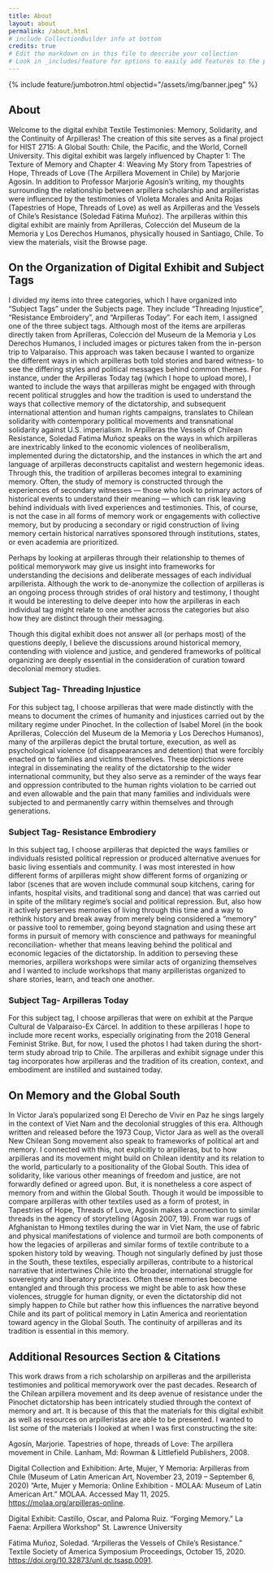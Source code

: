 ```yaml
---
title: About
layout: about
permalink: /about.html
# include CollectionBuilder info at bottom
credits: true
# Edit the markdown on in this file to describe your collection
# Look in _includes/feature for options to easily add features to the page
---
```


{% include feature/jumbotron.html objectid="/assets/img/banner.jpeg" %}
## About

Welcome to the digital exhibit Textile Testimonies: Memory, Solidarity, and the Continuity of Arpilleras! The creation of this site serves as a final project for HIST 2715: A Global South: Chile, the Pacific, and the World, Cornell University. This digital exhibit was largely influenced by Chapter 1: The Texture of Memory and Chapter 4: Weaving My Story from Tapestries of Hope, Threads of Love (The Arpillera Movement in Chile) by Marjorie Agosín. In addition to Professor Marjorie Agosín’s writing, my thoughts surrounding the relationship between arpillera scholarship and arpilleristas were influenced by the testimonies of Violeta Morales and Anita Rojas (Tapestries of Hope, Threads of Love) as well as Arpilleras and the Vessels of Chile’s Resistance (Soledad Fátima Muñoz). The arpilleras within this digital exhibit are mainly from Aprilleras, Colección del Museum de la Memoria y Los Derechos Humanos, physically housed in Santiago, Chile. To view the materials, visit the Browse page. 

## On the Organization of Digital Exhibit and Subject Tags 

I divided my items into three categories, which I have organized into “Subject Tags” under the Subjects page. They include “Threading Injustice”, “Resistance Embroidery”, and “Arpilleras Today”. For each item, I assigned one of the three subject tags. Although most of the items are arpilleras directly taken from Aprilleras, Colección del Museum de la Memoria y Los Derechos Humanos, I included images or pictures taken from the in-person trip to Valparaíso. This approach was taken because I wanted to organize the different ways in which arpilleras both told stories and bared witness- to see the differing styles and political messages behind common themes. For instance, under the Arpilleras Today tag (which I hope to upload more), I wanted to include the ways that arpilleras might be engaged with through recent political struggles and how the tradition is used to understand the ways that collective memory of the dictatorship, and subsequent international attention and human rights campaigns, translates to Chilean solidarity with contemporary political movements and transnational solidarity against U.S. imperialism. In Arpilleras the Vessels of Chilean Resistance, Soledad Fatima Muñoz speaks on the ways in which arpilleras are inextricably linked to the economic violences of neoliberalism, implemented during the dictatorship, and the instances in which the art and language of arpilleras deconstructs capitalist and western hegemonic ideas. Through this, the tradition of arpilleras becomes integral to examining memory. Often, the study of memory is constructed through the experiences of secondary witnesses — those who look to primary actors of historical events to understand their meaning — which can risk leaving behind individuals with lived experiences and testimonies. This, of course, is not the case in all forms of memory work or engagements with collective memory, but by producing a secondary or rigid construction of living memory certain historical narratives sponsored through institutions, states, or even academia are prioritized. 

Perhaps by looking at arpilleras through their relationship to themes of political memorywork may give us insight into frameworks for understanding the decisions and deliberate messages of each individual arpillerista. Although the work to de-anonymize the collection of arpilleras is an ongoing process through strides of oral history and testimony, I thought it would be interesting to delve deeper into how the arpilleras in each individual tag might relate to one another across the categories but also how they are distinct through their messaging. 

Though this digital exhibit does not answer all (or perhaps most) of the questions deeply, I believe the discussions around historical memory, contending with violence and justice, and gendered frameworks of political organizing are deeply essential in the consideration of curation toward decolonial memory studies. 

### Subject Tag- Threading Injustice 

For this subject tag, I choose arpilleras that were made distinctly with the means to document the crimes of humanity and injustices carried out by the military regime under Pinochet. In the collection of Isabel Morel (in the book Aprilleras, Colección del Museum de la Memoria y Los Derechos Humanos), many of the arpilleras depict the brutal torture, execution, as well as psychological violence (of disappearances and detention) that were forcibly enacted on to families and victims themselves. These depictions were integral in disseminating the reality of the dictatorship to the wider international community, but they also serve as a reminder of the ways fear and oppression contributed to the human rights violation to be carried out and even allowable and the pain that many families and individuals were subjected to and permanently carry within themselves and through generations. 

### Subject Tag- Resistance Embrodiery 

In this subject tag, I choose arpilleras that depicted the ways families or individuals resisted political repression or produced alternative avenues for basic living essentials and community. I was most interested in how different forms of arpilleras might show different forms of organizing or labor (scenes that are woven include communal soup kitchens, caring for infants, hospital visits, and traditional song and dance) that was carried out in spite of the military regime’s social and political repression. But, also how it actively perserves memories of living through this time and a way to rethink history and break away from merely being considered a “memory” or passive tool to remember, going beyond stagnation and using these art forms in pursuit of memory with conscience and pathways for meaningful reconciliation- whether that means leaving behind the political and economic legacies of the dictatorship. 
In addition to perseving these memories, arpillera workshops were similar acts of organizing themselves and I wanted to include workshops that many arpilleristas organized to share stories, learn, and teach one another. 

### Subject Tag- Arpilleras Today 

For this subject tag, I choose arpilleras that were on exhibit at the Parque Cultural de Valparaíso-Ex Cárcel. In addition to these arpilleras I hope to include more recent works, especially originating from the 2018 General Feminist Strike. But, for now, I used the photos I had taken during the short-term study abroad trip to Chile. The arpilleras and exhibit signage under this tag incorporates how arpilleras and the tradition of its creation, context, and embodiment are instilled and sustained today. 

## On Memory and the Global South 

In Victor Jara’s popularized song El Derecho de Vivir en Paz he sings largely in the context of Viet Nam and the decolonial struggles of this era. Although written and released before the 1973 Coup, Victor Jara as well as the overall New Chilean Song movement also speak to frameworks of political art and memory. I connected with this, not explicitly to arpilleras, but to how arpilleras and its movement might build on Chilean identity and its relation to the world, particularly to a positionality of the Global South. This idea of solidarity, like various other meanings of freedom and justice, are not forwardly defined or agreed upon. But, it is nonetheless a core aspect of memory from and within the Global South. Though it would be impossible to compare arpilleras with other textiles used as a form of protest, in Tapestries of Hope, Threads of Love, Agosín makes a connection to similar threads in the agency of storytelling (Agosín 2007, 19). From war rugs of Afghanistan to Hmong textiles during the war in Viet Nam, the use of fabric and physical manifestations of violence and turmoil are both components of how the legacies of arpilleras and similar forms of textile contribute to a spoken history told by weaving. Though not singularly defined by just those in the South, these textiles, especially arpilleras, contribute to a historical narrative that intertwines Chile into the broader, international struggle for sovereignty and liberatory practices. Often these memories become entangled and through this process we might be able to ask how these violences, struggle for human dignity, or even the dictatorship did not simply happen *to* Chile but rather how this influences the narrative beyond Chile and its part of political memory in Latin America and reorientation toward agency in the Global South. The continuity of arpilleras and its tradition is essential in this memory. 

## Additional Resources Section & Citations 

This work draws from a rich scholarship on arpilleras and the arpillerista testimonies and political memorywork over the past decades. Research of the Chilean arpillera movement and its deep avenue of resistance under the Pinochet dictatorship has been intricately studied through the context of memory and art. It is because of this that the materials for this digital exhibit as well as resources on arpilleristas are able to be presented. I wanted to list some of the materials I looked at when I was first constructing the site: 

Agosín, Marjorie. Tapestries of hope, threads of Love: The arpillera movement in Chile. Lanham, Md: Rowman & Littlefield Publishers, 2008. 

Digital Collection and Exhibition: Arte, Mujer, Y Memoria: Arpilleras from Chile (Museum of Latin American Art, November 23, 2019 – September 6, 2020) “Arte, Mujer y Memoria: Online Exhibition - MOLAA: Museum of Latin American Art.” MOLAA. Accessed May 11, 2025. https://molaa.org/arpilleras-online. 

Digital Exhibit: Castillo, Oscar, and Paloma Ruiz. “Forging Memory.” La Faena: Arpillera Workshop" St. Lawrence University 

Fátima Muñoz, Soledad. “Arpilleras the Vessels of Chile’s Resistance.” Textile Society of America Symposium Proceedings, October 15, 2020. https://doi.org/10.32873/unl.dc.tsasp.0091. 

